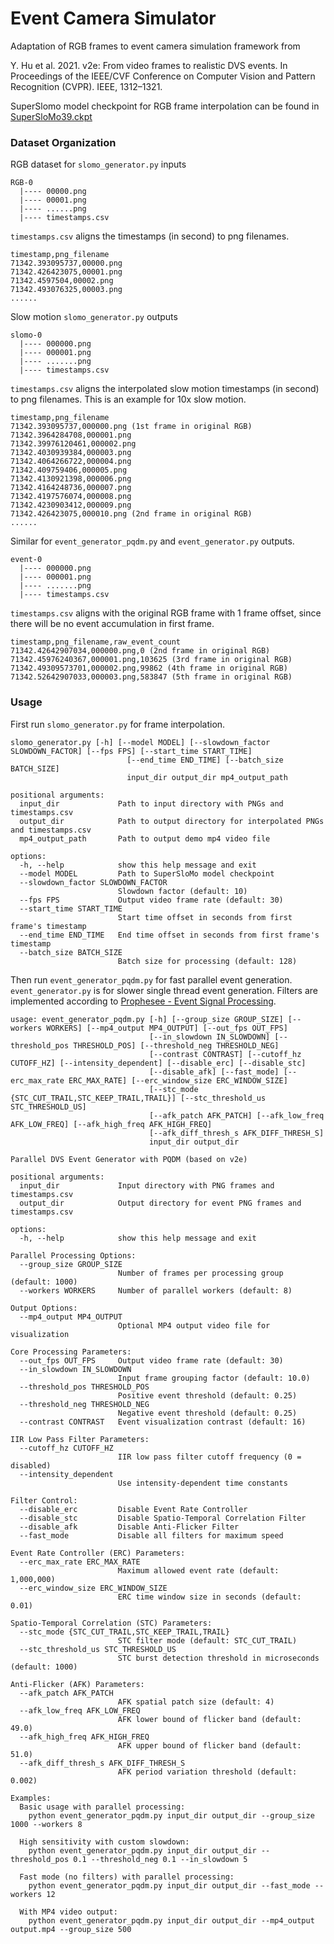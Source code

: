 # Event Camera Simulator

Adaptation of RGB frames to event camera simulation framework from

Y. Hu et al. 2021. v2e: From video frames to realistic DVS events. In Proceedings of the IEEE/CVF Conference on Computer Vision and Pattern Recognition (CVPR). IEEE, 1312–1321.

SuperSlomo model checkpoint for RGB frame interpolation can be found in [SuperSloMo39.ckpt](https://drive.google.com/file/d/1ETID_4xqLpRBrRo1aOT7Yphs3QqWR_fx/view?usp=sharing)


### Dataset Organization

RGB dataset for `slomo_generator.py` inputs
```
RGB-0
  |---- 00000.png
  |---- 00001.png
  |---- ......png
  |---- timestamps.csv
```

`timestamps.csv` aligns the timestamps (in second) to png filenames.
```
timestamp,png_filename
71342.393095737,00000.png
71342.426423075,00001.png
71342.4597504,00002.png
71342.493076325,00003.png
......
```

Slow motion `slomo_generator.py` outputs
```
slomo-0
  |---- 000000.png
  |---- 000001.png
  |---- .......png
  |---- timestamps.csv
```

`timestamps.csv` aligns the interpolated slow motion timestamps (in second) to png filenames. This is an example for 10x slow motion.
```
timestamp,png_filename
71342.393095737,000000.png (1st frame in original RGB)
71342.3964284708,000001.png
71342.39976120461,000002.png
71342.4030939384,000003.png
71342.4064266722,000004.png
71342.409759406,000005.png
71342.4130921398,000006.png
71342.4164248736,000007.png
71342.4197576074,000008.png
71342.4230903412,000009.png
71342.426423075,000010.png (2nd frame in original RGB)
......
```

Similar for `event_generator_pqdm.py` and `event_generator.py` outputs.
```
event-0
  |---- 000000.png
  |---- 000001.png
  |---- .......png
  |---- timestamps.csv
```

`timestamps.csv` aligns with the original RGB frame with 1 frame offset, since there will be no event accumulation in first frame. 
```
timestamp,png_filename,raw_event_count
71342.42642907034,000000.png,0 (2nd frame in original RGB)
71342.45976240367,000001.png,103625 (3rd frame in original RGB)
71342.49309573701,000002.png,99862 (4th frame in original RGB)
71342.52642907033,000003.png,583847 (5th frame in original RGB)
```


### Usage

First run `slomo_generator.py` for frame interpolation. 

```
slomo_generator.py [-h] [--model MODEL] [--slowdown_factor SLOWDOWN_FACTOR] [--fps FPS] [--start_time START_TIME]
                          [--end_time END_TIME] [--batch_size BATCH_SIZE]
                          input_dir output_dir mp4_output_path
```

```
positional arguments:
  input_dir             Path to input directory with PNGs and timestamps.csv
  output_dir            Path to output directory for interpolated PNGs and timestamps.csv
  mp4_output_path       Path to output demo mp4 video file

options:
  -h, --help            show this help message and exit
  --model MODEL         Path to SuperSloMo model checkpoint
  --slowdown_factor SLOWDOWN_FACTOR
                        Slowdown factor (default: 10)
  --fps FPS             Output video frame rate (default: 30)
  --start_time START_TIME
                        Start time offset in seconds from first frame's timestamp
  --end_time END_TIME   End time offset in seconds from first frame's timestamp
  --batch_size BATCH_SIZE
                        Batch size for processing (default: 128)
```

Then run `event_generator_pqdm.py` for fast parallel event generation. `event_generator.py` is for slower single thread event generation. Filters are implemented according to [Prophesee - Event Signal Processing](https://docs.prophesee.ai/stable/hw/manuals/esp.html).

```
usage: event_generator_pqdm.py [-h] [--group_size GROUP_SIZE] [--workers WORKERS] [--mp4_output MP4_OUTPUT] [--out_fps OUT_FPS]
                               [--in_slowdown IN_SLOWDOWN] [--threshold_pos THRESHOLD_POS] [--threshold_neg THRESHOLD_NEG]
                               [--contrast CONTRAST] [--cutoff_hz CUTOFF_HZ] [--intensity_dependent] [--disable_erc] [--disable_stc]
                               [--disable_afk] [--fast_mode] [--erc_max_rate ERC_MAX_RATE] [--erc_window_size ERC_WINDOW_SIZE]
                               [--stc_mode {STC_CUT_TRAIL,STC_KEEP_TRAIL,TRAIL}] [--stc_threshold_us STC_THRESHOLD_US]
                               [--afk_patch AFK_PATCH] [--afk_low_freq AFK_LOW_FREQ] [--afk_high_freq AFK_HIGH_FREQ]
                               [--afk_diff_thresh_s AFK_DIFF_THRESH_S]
                               input_dir output_dir
```

```
Parallel DVS Event Generator with PQDM (based on v2e)

positional arguments:
  input_dir             Input directory with PNG frames and timestamps.csv
  output_dir            Output directory for event PNG frames and timestamps.csv

options:
  -h, --help            show this help message and exit

Parallel Processing Options:
  --group_size GROUP_SIZE
                        Number of frames per processing group (default: 1000)
  --workers WORKERS     Number of parallel workers (default: 8)

Output Options:
  --mp4_output MP4_OUTPUT
                        Optional MP4 output video file for visualization

Core Processing Parameters:
  --out_fps OUT_FPS     Output video frame rate (default: 30)
  --in_slowdown IN_SLOWDOWN
                        Input frame grouping factor (default: 10.0)
  --threshold_pos THRESHOLD_POS
                        Positive event threshold (default: 0.25)
  --threshold_neg THRESHOLD_NEG
                        Negative event threshold (default: 0.25)
  --contrast CONTRAST   Event visualization contrast (default: 16)

IIR Low Pass Filter Parameters:
  --cutoff_hz CUTOFF_HZ
                        IIR low pass filter cutoff frequency (0 = disabled)
  --intensity_dependent
                        Use intensity-dependent time constants

Filter Control:
  --disable_erc         Disable Event Rate Controller
  --disable_stc         Disable Spatio-Temporal Correlation Filter
  --disable_afk         Disable Anti-Flicker Filter
  --fast_mode           Disable all filters for maximum speed

Event Rate Controller (ERC) Parameters:
  --erc_max_rate ERC_MAX_RATE
                        Maximum allowed event rate (default: 1,000,000)
  --erc_window_size ERC_WINDOW_SIZE
                        ERC time window size in seconds (default: 0.01)

Spatio-Temporal Correlation (STC) Parameters:
  --stc_mode {STC_CUT_TRAIL,STC_KEEP_TRAIL,TRAIL}
                        STC filter mode (default: STC_CUT_TRAIL)
  --stc_threshold_us STC_THRESHOLD_US
                        STC burst detection threshold in microseconds (default: 1000)

Anti-Flicker (AFK) Parameters:
  --afk_patch AFK_PATCH
                        AFK spatial patch size (default: 4)
  --afk_low_freq AFK_LOW_FREQ
                        AFK lower bound of flicker band (default: 49.0)
  --afk_high_freq AFK_HIGH_FREQ
                        AFK upper bound of flicker band (default: 51.0)
  --afk_diff_thresh_s AFK_DIFF_THRESH_S
                        AFK period variation threshold (default: 0.002)

Examples:
  Basic usage with parallel processing:
    python event_generator_pqdm.py input_dir output_dir --group_size 1000 --workers 8
    
  High sensitivity with custom slowdown:
    python event_generator_pqdm.py input_dir output_dir --threshold_pos 0.1 --threshold_neg 0.1 --in_slowdown 5
    
  Fast mode (no filters) with parallel processing:
    python event_generator_pqdm.py input_dir output_dir --fast_mode --workers 12
    
  With MP4 video output:
    python event_generator_pqdm.py input_dir output_dir --mp4_output output.mp4 --group_size 500
```
